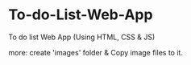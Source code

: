# To-do-List-Web-App
To do list Web App (Using HTML, CSS &amp; JS)

more:
create 'images' folder & Copy image files to it.
